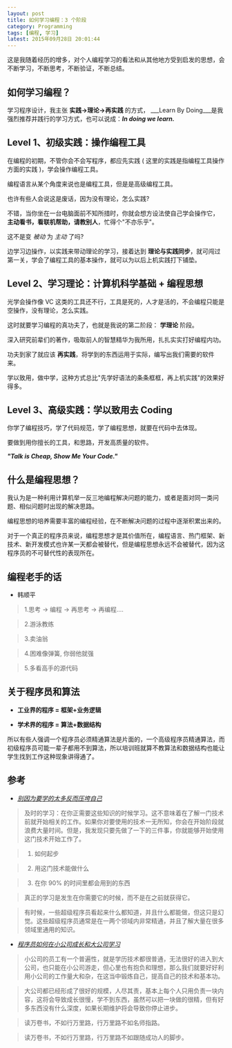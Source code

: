 ```yaml
---
layout: post
title: 如何学习编程：3 个阶段
category: Programming
tags: [编程, 学习]
latest: 2015年09月28日 20:01:44
---
```


这是我随着经历的增多，对个人编程学习的看法和从其他地方受到启发的思想，会不断学习，不断思考，不断验证，不断总结。

如何学习编程？
-

学习程序设计，我主张 **实践->理论->再实践** 的方式， ___Learn By Doing___是我强烈推荐并践行的学习方式，也可以说成：___In doing we learn.___

Level 1、初级实践：操作编程工具
-

在编程的初期，不管你会不会写程序，都应先实践 ( 这里的实践是指编程工具操作方面的实践 )，学会操作编程工具。

编程语言从某个角度来说也是编程工具，但是是高级编程工具。

也许有些人会说这是废话，因为没有理论，怎么实践?

不错，当你坐在一台电脑面前不知所措时，你就会想方设法使自己学会操作它， **主动看书，看联机帮助，请教别人**，忙得个"不亦乐乎"。

这不是变 *被动* 为 *主动* 了吗?

边学习边操作，以实践来带动理论的学习，接着达到 **理论与实践同步**，就可闯过第一关，学会了编程工具的基本操作，就可以为以后上机实践打下铺垫。

Level 2、学习理论：计算机科学基础 + 编程思想
-

光学会操作像 VC 这类的工具还不行，工具是死的，人才是活的，不会编程只能是空操作，没有理论，怎么实践。

这时就要学习编程的真功夫了，也就是我说的第二阶段： **学理论** 阶段。

深入研究前辈们的著作，吸取前人的智慧精华为我所用，扎扎实实打好编程内功。

功夫到家了就应该 **再实践**，将学到的东西运用于实际，编写出我们需要的软件来。

学以致用，做中学，这种方式总比"先学好语法的条条框框，再上机实践"的效果好得多。

Level 3、高级实践：学以致用去 Coding
-

你学了编程技巧，学了代码规范，学了编程思想，就要在代码中去体现。

要做到用你擅长的工具，和思路，开发高质量的软件。

***"Talk is Cheap, Show Me Your Code."***


什么是编程思想？
-

我认为是一种利用计算机举一反三地编程解决问题的能力，或者是面对同一类问题、相似问题时出现的解决思路。

编程思想的培养需要丰富的编程经验，在不断解决问题的过程中逐渐积累出来的。

对于一个真正的程序员来说，编程思想才是其价值所在，编程语言、热门框架、新技术、新开发模式也许某一天都会被替代，但是编程思想永远不会被替代，因为这程序员的不可替代性的表现所在。

编程老手的话
-

- 韩顺平

> 1.思考 -> 编程 -> 再思考 -> 再编程....

> 2.游泳教练

> 3.卖油翁

> 4.困难像弹簧, 你弱他就强

> 5.多看高手的源代码

关于程序员和算法
-

- **工业界的程序 = 框架+业务逻辑**

- **学术界的程序 = 算法+数据结构**

所以有些人强调一个程序员必须精通算法是片面的，一个高级程序员精通算法，而初级程序员可能一辈子都用不到算法，所以培训班就算不教算法和数据结构也能让学生找到工作这种现象讲得通了。

参考
-

- *[别因为要学的太多反而压垮自己](http://blog.jobbole.com/73648/)*

> 及时的学习：在你正需要这些知识的时候学习。这不意味着在了解一门技术前就开始相关的工作。如果你对要使用的技术一无所知，你会在开始阶段就浪费大量时间。但是，我发现只要先做了一下的三件事，你就能够开始使用这门技术开始工作了。

> 1. 如何起步

> 2. 用这门技术能做什么

> 3. 在你 90% 的时间里都会用到的东西

> 真正的学习是发生在你需要它的时候，而不是在之前就获得它。

> 有时候，一些超级程序员看起来什么都知道，并且什么都能做，但这只是幻觉。这些超级程序员通常是在一两个领域内非常精通，并且了解大量在很多领域里通用的知识。

- *[程序员如何在小公司成长和大公司学习](http://blog.jobbole.com/5179/)*

> 小公司的员工有一个普遍性，就是学历技术都很普通，无法很好的进入到大公司，也只能在小公司游走，但心里也有抱负和理想，那么我们就要好好利用小公司的工作量大和杂，在这当中锻炼自己，提高自己的技术和基本功。

> 大公司都已经形成了很好的规模，人尽其责，基本上每个人只用负责一块内容，这将会导致成长很慢，学不到东西，虽然可以把一块做的很精，但有好多东西没有什么深度，如果长期维护将会导致你停止进步。

> 读万卷书，不如行万里路，行万里路不如名师指路。

> 读万卷书，不如行万里路，行万里路不如跟随成功人的脚步。
